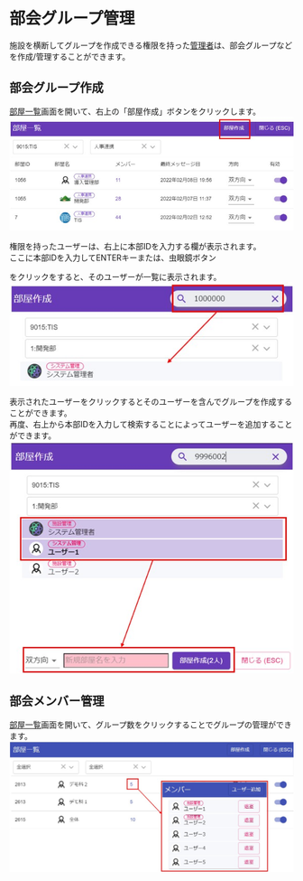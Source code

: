 # 部会グループ管理

施設を横断してグループを作成できる権限を持った[管理者](admin.md)は、部会グループなどを作成/管理することができます。

## 部会グループ作成
[部屋一覧](pc_group.md#_2)画面を開いて、右上の「部屋作成」ボタンをクリックします。
![Screenshot](img/bukai1.jpg)  

権限を持ったユーザーは、右上に本部IDを入力する欄が表示されます。  
ここに本部IDを入力してENTERキーまたは、虫眼鏡ボタン

<!-- :fa-search: -->
をクリックをすると、そのユーザーが一覧に表示されます。  
![Screenshot](img/bukai2.jpg)  

表示されたユーザーをクリックするとそのユーザーを含んでグループを作成することができます。  
再度、右上から本部IDを入力して検索することによってユーザーを追加することができます。  
![Screenshot](img/bukai3.jpg)  

## 部会メンバー管理

[部屋一覧](pc_group.md#_2)画面を開いて、グループ数をクリックすることでグループの管理ができます。  
![Screenshot](img/bukai4.jpg)  
